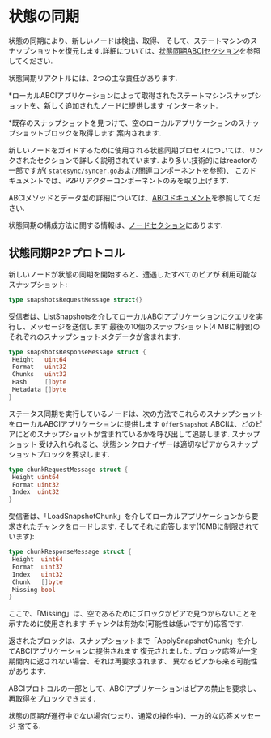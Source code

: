 # 状態の同期


状態の同期により、新しいノードは検出、取得、
そして、ステートマシンのスナップショットを復元します.詳細については、[状態同期ABCIセクション](https://docs.tendermint.com/master/spec/abci/abci.html#state-sync)を参照してください.

状態同期リアクトルには、2つの主な責任があります.

*ローカルABCIアプリケーションによって取得されたステートマシンスナップショットを、新しく追加されたノードに提供します
  インターネット.

*既存のスナップショットを見つけて、空のローカルアプリケーションのスナップショットブロックを取得します
  案内されます.

新しいノードをガイドするために使用される状態同期プロセスについては、リンクされたセクションで詳しく説明されています.
より多い.技術的にはreactorの一部ですが( `statesync/syncer.go`および関連コンポーネントを参照)、
このドキュメントでは、P2Pリアクターコンポーネントのみを取り上げます.

ABCIメソッドとデータ型の詳細については、[ABCIドキュメント](https://docs.tendermint.com/master/spec/abci/)を参照してください.

状態同期の構成方法に関する情報は、[ノードセクション](../../nodes/state-sync.md)にあります.

## 状態同期P2Pプロトコル

新しいノードが状態の同期を開始すると、遭遇したすべてのピアが
利用可能なスナップショット:

```go
type snapshotsRequestMessage struct{}
```

受信者は、ListSnapshotsを介してローカルABCIアプリケーションにクエリを実行し、メッセージを送信します
最後の10個のスナップショット(4 MBに制限)のそれぞれのスナップショットメタデータが含まれます.

```go
type snapshotsResponseMessage struct {
 Height   uint64
 Format   uint32
 Chunks   uint32
 Hash     []byte
 Metadata []byte
}
```

ステータス同期を実行しているノードは、次の方法でこれらのスナップショットをローカルABCIアプリケーションに提供します
`OfferSnapshot` ABCIは、どのピアにどのスナップショットが含まれているかを呼び出して追跡します. スナップショット
受け入れられると、状態シンクロナイザーは適切なピアからスナップショットブロックを要求します.

```go
type chunkRequestMessage struct {
 Height uint64
 Format uint32
 Index  uint32
}
```

受信者は、「LoadSnapshotChunk」を介してローカルアプリケーションから要求されたチャンクをロードします.
そしてそれに応答します(16MBに制限されています):

```go
type chunkResponseMessage struct {
 Height  uint64
 Format  uint32
 Index   uint32
 Chunk   []byte
 Missing bool
}
```

ここで、「Missing」は、空であるためにブロックがピアで見つからないことを示すために使用されます
チャンクは有効な(可能性は低いですが)応答です.

返されたブロックは、スナップショットまで「ApplySnapshotChunk」を介してABCIアプリケーションに提供されます
復元されました. ブロック応答が一定期間内に返されない場合、それは再要求されます、
異なるピアから来る可能性があります.

ABCIプロトコルの一部として、ABCIアプリケーションはピアの禁止を要求し、再取得をブロックできます.

状態の同期が進行中でない場合(つまり、通常の操作中)、一方的な応答メッセージ
捨てる.
